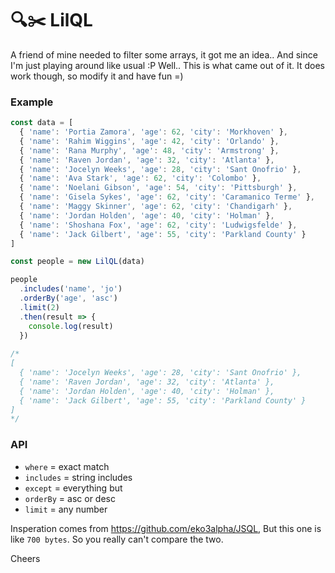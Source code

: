 # 🔍✂️ LilQL

A friend of mine needed to filter some arrays, it got me an idea..
And since I'm just playing around like usual :P
Well.. This is what came out of it.
It does work though, so modify it and have fun =)

### Example
```js
const data = [
  { 'name': 'Portia Zamora', 'age': 62, 'city': 'Morkhoven' },
  { 'name': 'Rahim Wiggins', 'age': 42, 'city': 'Orlando' },
  { 'name': 'Rana Murphy', 'age': 48, 'city': 'Armstrong' },
  { 'name': 'Raven Jordan', 'age': 32, 'city': 'Atlanta' },
  { 'name': 'Jocelyn Weeks', 'age': 28, 'city': 'Sant Onofrio' },
  { 'name': 'Ava Stark', 'age': 62, 'city': 'Colombo' },
  { 'name': 'Noelani Gibson', 'age': 54, 'city': 'Pittsburgh' },
  { 'name': 'Gisela Sykes', 'age': 62, 'city': 'Caramanico Terme' },
  { 'name': 'Maggy Skinner', 'age': 62, 'city': 'Chandigarh' },
  { 'name': 'Jordan Holden', 'age': 40, 'city': 'Holman' },
  { 'name': 'Shoshana Fox', 'age': 62, 'city': 'Ludwigsfelde' },
  { 'name': 'Jack Gilbert', 'age': 55, 'city': 'Parkland County' }
]

const people = new LilQL(data)

people
  .includes('name', 'jo')
  .orderBy('age', 'asc')
  .limit(2)
  .then(result => {
    console.log(result)
  })
  
/*
[
  { 'name': 'Jocelyn Weeks', 'age': 28, 'city': 'Sant Onofrio' },
  { 'name': 'Raven Jordan', 'age': 32, 'city': 'Atlanta' },
  { 'name': 'Jordan Holden', 'age': 40, 'city': 'Holman' },
  { 'name': 'Jack Gilbert', 'age': 55, 'city': 'Parkland County' }
]
*/

```

### API
- `where` = exact match
- `includes` = string includes
- `except` = everything but
- `orderBy` = asc or desc
- `limit` = any number

Insperation comes from https://github.com/eko3alpha/JSQL,
But this one is like `700 bytes`. So you really can't compare the two.

Cheers
